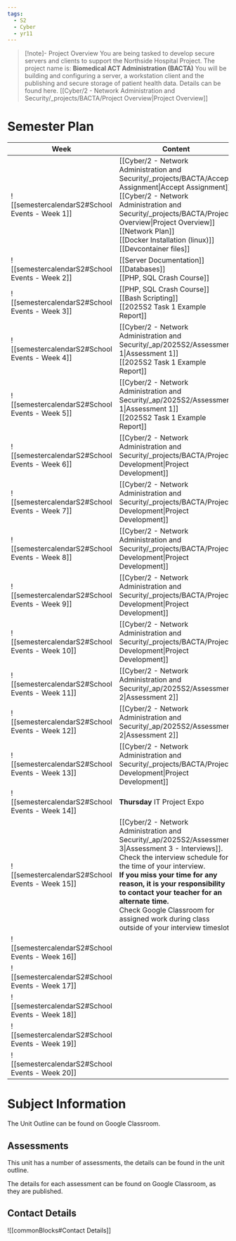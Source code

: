 ```yaml
---
tags:
  - S2
  - Cyber
  - yr11
---
```

> [!note]- Project Overview
> You are being tasked to develop secure servers and clients to support the Northside Hospital Project.
> The project name is: **Biomedical ACT Administration (BACTA)**
> You will be building and configuring a server, a workstation client and the publishing and secure storage of patient health data.
> Details can be found here. [[Cyber/2 - Network Administration and Security/_projects/BACTA/Project Overview|Project Overview]]

# Semester Plan


| Week                                            | Content                                                                                                                                                                                                                                                                                                                                                                               | Submissions                    |
| ----------------------------------------------- | ------------------------------------------------------------------------------------------------------------------------------------------------------------------------------------------------------------------------------------------------------------------------------------------------------------------------------------------------------------------------------------- | ------------------------------ |
| ![[semestercalendarS2#School Events - Week 1]]  | [[Cyber/2 - Network Administration and Security/_projects/BACTA/Accept Assignment\|Accept Assignment]]<br>[[Cyber/2 - Network Administration and Security/_projects/BACTA/Project Overview\|Project Overview]]<br>[[Network Plan]]<br>[[Docker Installation (linux)]]<br>[[Devcontainer files]]                                                                                       |                                |
| ![[semestercalendarS2#School Events - Week 2]]  | [[Server Documentation]]<br>[[Databases]]<br>[[PHP, SQL Crash Course]]                                                                                                                                                                                                                                                                                                                |                                |
| ![[semestercalendarS2#School Events - Week 3]]  | [[PHP, SQL Crash Course]]<br>[[Bash Scripting]]<br>[[2025S2 Task 1 Example Report]]                                                                                                                                                                                                                                                                                                   |                                |
| ![[semestercalendarS2#School Events - Week 4]]  | [[Cyber/2 - Network Administration and Security/_ap/2025S2/Assessment 1\|Assessment 1]]<br>[[2025S2 Task 1 Example Report]]                                                                                                                                                                                                                                                           |                                |
| ![[semestercalendarS2#School Events - Week 5]]  | [[Cyber/2 - Network Administration and Security/_ap/2025S2/Assessment 1\|Assessment 1]]<br>[[2025S2 Task 1 Example Report]]                                                                                                                                                                                                                                                           | **Wednesday** Assessment 1 Due |
| ![[semestercalendarS2#School Events - Week 6]]  | [[Cyber/2 - Network Administration and Security/_projects/BACTA/Project Development\|Project Development]]                                                                                                                                                                                                                                                                            |                                |
| ![[semestercalendarS2#School Events - Week 7]]  | [[Cyber/2 - Network Administration and Security/_projects/BACTA/Project Development\|Project Development]]                                                                                                                                                                                                                                                                            |                                |
| ![[semestercalendarS2#School Events - Week 8]]  | [[Cyber/2 - Network Administration and Security/_projects/BACTA/Project Development\|Project Development]]                                                                                                                                                                                                                                                                            |                                |
| ![[semestercalendarS2#School Events - Week 9]]  | [[Cyber/2 - Network Administration and Security/_projects/BACTA/Project Development\|Project Development]]                                                                                                                                                                                                                                                                            |                                |
| ![[semestercalendarS2#School Events - Week 10]] | [[Cyber/2 - Network Administration and Security/_projects/BACTA/Project Development\|Project Development]]                                                                                                                                                                                                                                                                            |                                |
| ![[semestercalendarS2#School Events - Week 11]] | [[Cyber/2 - Network Administration and Security/_ap/2025S2/Assessment 2\|Assessment 2]]                                                                                                                                                                                                                                                                                               |                                |
| ![[semestercalendarS2#School Events - Week 12]] | [[Cyber/2 - Network Administration and Security/_ap/2025S2/Assessment 2\|Assessment 2]]                                                                                                                                                                                                                                                                                               | **Friday** Assessment 2 Due    |
| ![[semestercalendarS2#School Events - Week 13]] | [[Cyber/2 - Network Administration and Security/_projects/BACTA/Project Development\|Project Development]]                                                                                                                                                                                                                                                                            |                                |
| ![[semestercalendarS2#School Events - Week 14]] | **Thursday** IT Project Expo                                                                                                                                                                                                                                                                                                                                                          |                                |
| ![[semestercalendarS2#School Events - Week 15]] | [[Cyber/2 - Network Administration and Security/_ap/2025S2/Assessment 3\|Assessment 3 - Interviews]]. Check the interview schedule for the time of your interview.<br>**If you miss your time for any reason, it is your responsibility to contact your teacher for an alternate time.**<br>Check Google Classroom for assigned work during class outside of your interview timeslot. | **All Week** Interviews        |
| ![[semestercalendarS2#School Events - Week 16]] |                                                                                                                                                                                                                                                                                                                                                                                       |                                |
| ![[semestercalendarS2#School Events - Week 17]] |                                                                                                                                                                                                                                                                                                                                                                                       |                                |
| ![[semestercalendarS2#School Events - Week 18]] |                                                                                                                                                                                                                                                                                                                                                                                       |                                |
| ![[semestercalendarS2#School Events - Week 19]] |                                                                                                                                                                                                                                                                                                                                                                                       |                                |
| ![[semestercalendarS2#School Events - Week 20]] |                                                                                                                                                                                                                                                                                                                                                                                       |                                |

# Subject Information

The Unit Outline can be found on Google Classroom.

## Assessments

This unit has a number of assessments, the details can be found in the unit outline.

The details for each assessment can be found on Google Classroom, as they are published.

## Contact Details

![[commonBlocks#Contact Details]]
